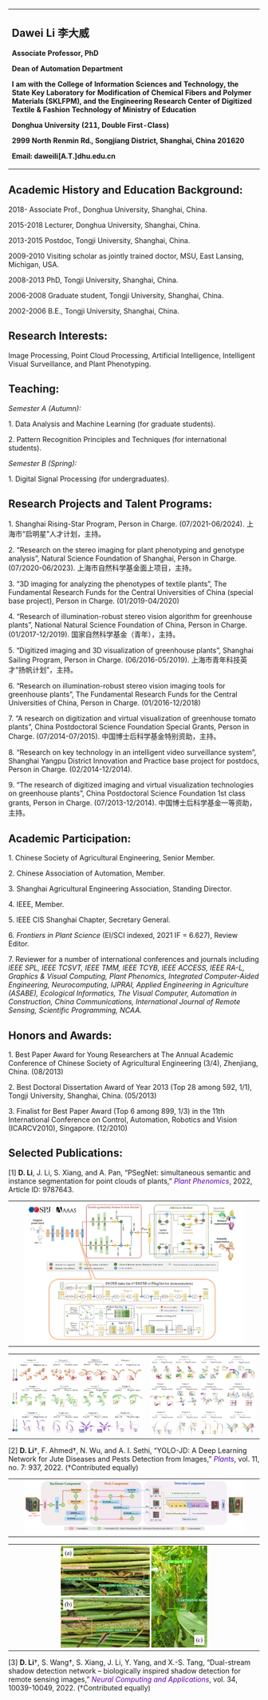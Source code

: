 
<!-- 注释掉该句# Welcome to Dawei Li's Personal Homepage! -->

<table border="0">
  <tr>
    <td width="100%">
      <h2>Dawei Li 李大威</h2>
      <p><b>Associate Professor, PhD</b></p>
      <p><b>Dean of Automation Department</b></p>
      <p><b>I am with the College of Information Sciences and Technology, 
        the State Key Laboratory for Modification of Chemical Fibers and Polymer Materials (SKLFPM), and the Engineering Research Center of Digitized Textile & Fashion Technology of Ministry of Education</b></p>
      <p><b>Donghua University (211, Double First-Class)</b></p>
      <p><b>2999 North Renmin Rd., Songjiang District, Shanghai, China 201620</b></p>
      <p><b>Email: daweili[A.T.]dhu.edu.cn</b></p>
    </td>
  </tr>
</table>

## Academic History and Education Background:
<p>2018-           Associate Prof., Donghua University, Shanghai, China.</p>
<p>2015-2018  Lecturer, Donghua University, Shanghai, China.</p>
<p>2013-2015  Postdoc, Tongji University, Shanghai, China.</p>
<p>2009-2010  Visiting scholar as jointly trained doctor, MSU, East Lansing, Michigan, USA.</p>
<p>2008-2013  PhD, Tongji University, Shanghai, China.</p>
<p>2006-2008  Graduate student, Tongji University, Shanghai, China.</p>
<p>2002-2006  B.E., Tongji University, Shanghai, China.</p>

<!-- 注释掉该句 <p>➤ <a href="https://publons.com/researcher/3014495/yinghao-shan"><strong>Publons (peer review records)</strong></a></p>  -->

## Research Interests:
<p>Image Processing, Point Cloud Processing, Artificial Intelligence, Intelligent Visual Surveillance, and Plant Phenotyping.</p>

## Teaching:
<p><i>Semester A (Autumn): </i></p>
<p>1.	Data Analysis and Machine Learning (for graduate students). </p>
<p>2.	Pattern Recognition Principles and Techniques (for international students).</p>
<p><i>Semester B (Spring): </i></p>
<p>1.	Digital Signal Processing (for undergraduates).</p>

## Research Projects and Talent Programs:
<p>1.	Shanghai Rising-Star Program, Person in Charge. (07/2021-06/2024). 上海市“启明星”人才计划，主持。</p>
<p>2.	“Research on the stereo imaging for plant phenotyping and genotype analysis”, Natural Science Foundation of Shanghai, Person in Charge. (07/2020-06/2023). 上海市自然科学基金面上项目，主持。</p>
<p>3.	“3D imaging for analyzing the phenotypes of textile plants”, The Fundamental Research Funds for the Central Universities of China (special base project), Person in Charge. (01/2019-04/2020)</p>
<p>4.	“Research of illumination-robust stereo vision algorithm for greenhouse plants”, National Natural Science Foundation of China, Person in Charge. (01/2017-12/2019). 国家自然科学基金（青年），主持。</p>
<p>5.	“Digitized imaging and 3D visualization of greenhouse plants”, Shanghai Sailing Program, Person in Charge. (06/2016-05/2019). 上海市青年科技英才“扬帆计划”，主持。</p>
<p>6.	“Research on illumination-robust stereo vision imaging tools for greenhouse plants”, The Fundamental Research Funds for the Central Universities of China, Person in Charge. (01/2016-12/2018)</p>
<p>7.	“A research on digitization and virtual visualization of greenhouse tomato plants”, China Postdoctoral Science Foundation Special Grants, Person in Charge. (07/2014-07/2015). 中国博士后科学基金特别资助，主持。</p>
<p>8.	“Research on key technology in an intelligent video surveillance system”, Shanghai Yangpu District Innovation and Practice base project for postdocs, Person in Charge. (02/2014-12/2014). </p>
<p>9.	“The research of digitized imaging and virtual visualization technologies on greenhouse plants”, China Postdoctoral Science Foundation 1st class grants, Person in Charge. (07/2013-12/2014). 中国博士后科学基金一等资助，主持。</p>

## Academic Participation:
<p>1.	Chinese Society of Agricultural Engineering, Senior Member.</p>
<p>2.	Chinese Association of Automation, Member.</p>
<p>3.	Shanghai Agricultural Engineering Association, Standing Director.</p>
<p>4.	IEEE, Member.</p>
<p>5.	IEEE CIS Shanghai Chapter, Secretary General.</p>
<p>6.	<i>Frontiers in Plant Science</i> (EI/SCI indexed, 2021 IF = 6.627), Review Editor.</p>
<p>7.	Reviewer for a number of international conferences and journals including <i>IEEE SPL, IEEE TCSVT, IEEE TMM, IEEE TCYB, IEEE ACCESS, IEEE RA-L, Graphics & Visual Computing, Plant Phenomics, Integrated Computer-Aided Engineering, Neurocomputing, IJPRAI, Applied Engineering in Agriculture (ASABE), Ecological Informatics, The Visual Computer, Automation in Construction, China Communications, International Journal of Remote Sensing, Scientific Programming, NCAA.</i></p>

## Honors and Awards:
<p>1.	Best Paper Award for Young Researchers at The Annual Academic Conference of Chinese Society of Agricultural Engineering (3/4), Zhenjiang, China. (08/2013)</p>
<p>2.	Best Doctoral Dissertation Award of Year 2013 (Top 28 among 592, 1/1), Tongji University, Shanghai, China. (05/2013)</p>
<p>3.	Finalist for Best Paper Award (Top 6 among 899, 1/3) in the 11th International Conference on Control, Automation, Robotics and Vision (ICARCV2010), Singapore. (12/2010)</p>

## Selected Publications:
<p>[1] <b>D. Li</b>, J. Li, S. Xiang, and A. Pan, “PSegNet: simultaneous semantic and instance segmentation for point clouds of plants,” <font color="#5B00AE"><i>Plant Phenomics</i></font>, 2022, Article ID: 9787643.</p>
<table border="0">
  <tr>
    <td width="100%" align="center">
      <img alt="" src="PSegNet展示图1.jpg" width="90%" style="margin: 0 auto;"  /> 
    </td>
  </tr>
</table>
<table border="0">
  <tr>
     <td width="55%">
      <img src="PSegNet展示图2.jpg" width="100%" /> 
    </td>
    <td width="45%">
      <img src="PSegNet展示图3.jpg" width="100%" /> 
    </td>
  </tr>
</table>
<p>[2] <b>D. Li</b>†, F. Ahmed†, N. Wu, and A. I. Sethi, “YOLO-JD: A Deep Learning Network for Jute Diseases and Pests Detection from Images,” <font color="#5B00AE"><i>Plants</i></font>, vol. 11, no. 7: 937, 2022. (†Contributed equally)</p>
<table border="0">
  <tr>
    <td width="100%" align="center">
      <img alt="" src="Jute展示图1.jpg" width="90%" style="margin: 0 auto;"  /> 
    </td>
  </tr>
</table>
<table border="0">
  <tr>
    <td width="100%" align="center">
      <img alt="" src="Jute展示图2.jpg" width="60%" style="margin: 0 auto;"  /> 
    </td>
  </tr>
</table>
<p>[3] <b>D. Li</b>†, S. Wang†, S. Xiang, J. Li, Y. Yang, and X.-S. Tang, “Dual-stream shadow detection network – biologically inspired shadow detection for remote sensing images,” <font color="#5B00AE"><i>Neural Computing and Applications</i></font>, vol. 34, 10039-10049, 2022. (†Contributed equally)</p>


<script type="text/javascript" src="https://rf.revolvermaps.com/0/0/1.js?i=5i3czlomvac&amp;s=200&amp;m=0&amp;v=false&amp;r=false&amp;b=ffffff&amp;n=false&amp;c=ff00ff" async="async"></script>
